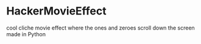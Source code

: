# HackerMovieEffect
cool cliche movie effect where the ones and zeroes scroll down the screen made in Python
